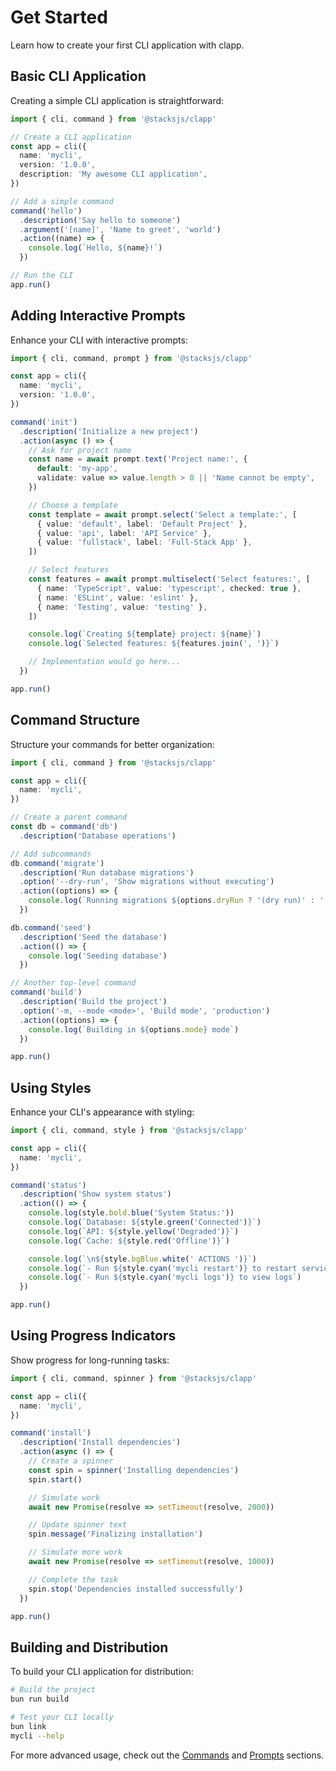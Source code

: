 # Get Started

Learn how to create your first CLI application with clapp.

## Basic CLI Application

Creating a simple CLI application is straightforward:

```ts
import { cli, command } from '@stacksjs/clapp'

// Create a CLI application
const app = cli({
  name: 'mycli',
  version: '1.0.0',
  description: 'My awesome CLI application',
})

// Add a simple command
command('hello')
  .description('Say hello to someone')
  .argument('[name]', 'Name to greet', 'world')
  .action((name) => {
    console.log(`Hello, ${name}!`)
  })

// Run the CLI
app.run()
```

## Adding Interactive Prompts

Enhance your CLI with interactive prompts:

```ts
import { cli, command, prompt } from '@stacksjs/clapp'

const app = cli({
  name: 'mycli',
  version: '1.0.0',
})

command('init')
  .description('Initialize a new project')
  .action(async () => {
    // Ask for project name
    const name = await prompt.text('Project name:', {
      default: 'my-app',
      validate: value => value.length > 0 || 'Name cannot be empty',
    })

    // Choose a template
    const template = await prompt.select('Select a template:', [
      { value: 'default', label: 'Default Project' },
      { value: 'api', label: 'API Service' },
      { value: 'fullstack', label: 'Full-Stack App' },
    ])

    // Select features
    const features = await prompt.multiselect('Select features:', [
      { name: 'TypeScript', value: 'typescript', checked: true },
      { name: 'ESLint', value: 'eslint' },
      { name: 'Testing', value: 'testing' },
    ])

    console.log(`Creating ${template} project: ${name}`)
    console.log(`Selected features: ${features.join(', ')}`)

    // Implementation would go here...
  })

app.run()
```

## Command Structure

Structure your commands for better organization:

```ts
import { cli, command } from '@stacksjs/clapp'

const app = cli({
  name: 'mycli',
})

// Create a parent command
const db = command('db')
  .description('Database operations')

// Add subcommands
db.command('migrate')
  .description('Run database migrations')
  .option('--dry-run', 'Show migrations without executing')
  .action((options) => {
    console.log(`Running migrations ${options.dryRun ? '(dry run)' : ''}`)
  })

db.command('seed')
  .description('Seed the database')
  .action(() => {
    console.log('Seeding database')
  })

// Another top-level command
command('build')
  .description('Build the project')
  .option('-m, --mode <mode>', 'Build mode', 'production')
  .action((options) => {
    console.log(`Building in ${options.mode} mode`)
  })

app.run()
```

## Using Styles

Enhance your CLI's appearance with styling:

```ts
import { cli, command, style } from '@stacksjs/clapp'

const app = cli({
  name: 'mycli',
})

command('status')
  .description('Show system status')
  .action(() => {
    console.log(style.bold.blue('System Status:'))
    console.log(`Database: ${style.green('Connected')}`)
    console.log(`API: ${style.yellow('Degraded')}`)
    console.log(`Cache: ${style.red('Offline')}`)

    console.log(`\n${style.bgBlue.white(' ACTIONS ')}`)
    console.log(`- Run ${style.cyan('mycli restart')} to restart services`)
    console.log(`- Run ${style.cyan('mycli logs')} to view logs`)
  })

app.run()
```

## Using Progress Indicators

Show progress for long-running tasks:

```ts
import { cli, command, spinner } from '@stacksjs/clapp'

const app = cli({
  name: 'mycli',
})

command('install')
  .description('Install dependencies')
  .action(async () => {
    // Create a spinner
    const spin = spinner('Installing dependencies')
    spin.start()

    // Simulate work
    await new Promise(resolve => setTimeout(resolve, 2000))

    // Update spinner text
    spin.message('Finalizing installation')

    // Simulate more work
    await new Promise(resolve => setTimeout(resolve, 1000))

    // Complete the task
    spin.stop('Dependencies installed successfully')
  })

app.run()
```

## Building and Distribution

To build your CLI application for distribution:

```bash
# Build the project
bun run build

# Test your CLI locally
bun link
mycli --help
```

For more advanced usage, check out the [Commands](./commands) and [Prompts](./prompts) sections.
